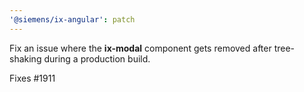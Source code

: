```yaml
---
'@siemens/ix-angular': patch
---
```


Fix an issue where the **ix-modal** component gets removed after tree-shaking during a production build.

Fixes #1911
